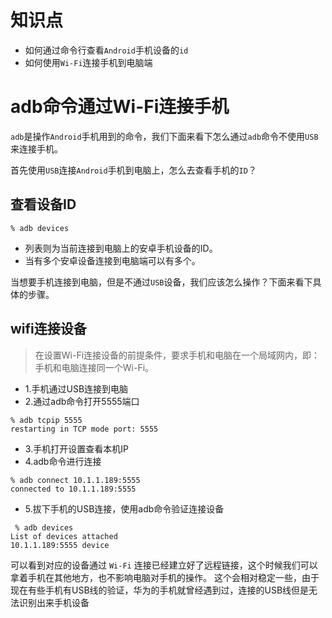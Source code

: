 # 知识点
-  如何通过命令行查看`Android`手机设备的`id`
- 如何使用`Wi-Fi`连接手机到电脑端
# adb命令通过Wi-Fi连接手机


`adb`是操作`Android`手机用到的命令，我们下面来看下怎么通过`adb`命令不使用`USB`来连接手机。

首先使用`USB`连接`Android`手机到电脑上，怎么去查看手机的`ID`？
## 查看设备ID
```shell
% adb devices
```
- 列表则为当前连接到电脑上的安卓手机设备的ID。
- 当有多个安卓设备连接到电脑端可以有多个。


当想要手机连接到电脑，但是不通过`USB`设备，我们应该怎么操作？下面来看下具体的步骤。
## wifi连接设备
>在设置Wi-Fi连接设备的前提条件，要求手机和电脑在一个局域网内，即：手机和电脑连接同一个Wi-Fi。
- 1.手机通过USB连接到电脑
- 2.通过adb命令打开5555端口
```shell
% adb tcpip 5555
restarting in TCP mode port: 5555
```
- 3.手机打开设置查看本机IP
- 4.adb命令进行连接
```shell
% adb connect 10.1.1.189:5555
connected to 10.1.1.189:5555
```
- 5.拔下手机的USB连接，使用adb命令验证连接设备
```shell
 % adb devices
List of devices attached
10.1.1.189:5555	device
```
可以看到对应的设备通过 `Wi-Fi` 连接已经建立好了远程链接，这个时候我们可以拿着手机在其他地方，也不影响电脑对手机的操作。
这个会相对稳定一些，由于现在有些手机有USB线的验证，华为的手机就曾经遇到过，连接的USB线但是无法识别出来手机设备
